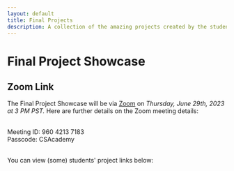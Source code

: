 ```yaml
---
layout: default
title: Final Projects
description: A collection of the amazing projects created by the students
---
```


# Final Project Showcase

## Zoom Link
The Final Project Showcase will be via <a href="https://berkeley.zoom.us/j/96042137183?pwd=Nk5SNEtlT2RFbDQ3YXVxTjVyY3dsdz09">Zoom</a> on <i>Thursday, June 29th, 2023 at 3 PM PST.</i> Here are further details on the Zoom meeting details:<br/><br/>

Meeting ID: 960 4213 7183<br/>
Passcode: CSAcademy<br/><br/>

You can view (some) students' project links below:

<!-- ## Flappy Bird
### Created by: Francesco & David
<iframe
allowfullscreen allow="geolocation; microphone; camera"
src="https://snap.berkeley.edu/embed?project=Flappy%20bird%20-%20Final%20project&user=francesco.boccuzzi&showTitle=true&showAuthor=true&editButton=true&pauseButton=true"
width="480" height="390" frameBorder=0>
</iframe>

## Escape with the Formula
### Created by: Tiffany, Aman, & Ashley
<iframe
allowfullscreen allow="geolocation; microphone; camera"
src="https://snap.berkeley.edu/embed?project=escape%20with%20the%20formula%20-%20tiffany%2C%20ashley%2C%20aman&user=jedi_force&showTitle=true&showAuthor=true&editButton=true&pauseButton=true"
width="480" height="390" frameBorder=0>
</iframe>


## Dino Game
### Created by: Schlok & Bryan
<iframe
allowfullscreen allow="geolocation; microphone; camera"
src="https://snap.berkeley.edu/embed?project=Dino%20Game&user=shloksooch&showTitle=true&showAuthor=true&editButton=true&pauseButton=true"
width="480" height="390" frameBorder=0>
</iframe>


## Jack Black Blackjack
### Created by: Jackson & Diego
<iframe
allowfullscreen allow="geolocation; microphone; camera"
src="https://snap.berkeley.edu/embed?project=21&user=jacksoncahn&showTitle=true&showAuthor=true&editButton=true&pauseButton=true"
width="480" height="390" frameBorder=0>
</iframe> -->
